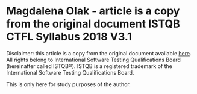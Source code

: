 # Magdalena Olak - article is a copy from the original document ISTQB CTFL Syllabus 2018 V3.1

Disclaimer: this article is a copy from the original document available [here](https://www.istqb.org/downloads/send/2-foundation-level-documents/281-istqb-ctfl-syllabus-2018-v3-1.html).  
All rights belong to International Software Testing Qualifications Board \(hereinafter called ISTQB®\). ISTQB is a registered trademark of the International Software Testing Qualifications Board.

This is only here for study purposes of the author.

